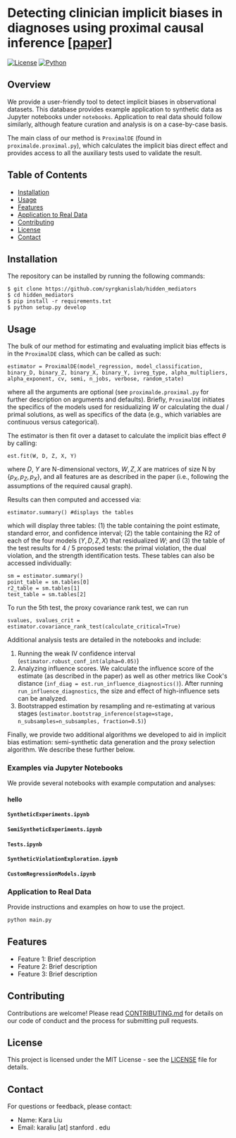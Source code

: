 # Detecting clinician implicit biases in diagnoses using proximal causal inference [[paper]](https://psb.stanford.edu/psb-online/proceedings/psb25/liu_k.pdf)

[![License](https://img.shields.io/badge/license-MIT-blue.svg)](LICENSE)
[![Python](https://img.shields.io/badge/python-%3E%3D3.6-blue.svg)](https://www.python.org/)

## Overview

We provide a user-friendly tool to detect implicit biases in observational datasets. This database provides example application to synthetic data as Jupyter notebooks under `notebooks`. Application to real data should follow similarly, although feature curation and analysis is on a case-by-case basis. 

The main class of our method is `ProximalDE` (found in `proximalde.proximal.py`), which calculates the implicit bias direct effect and provides access to all the auxiliary tests used to validate the result. 

## Table of Contents

- [Installation](#installation)
- [Usage](#usage)
- [Features](#features)
- [Application to Real Data](#data)
- [Contributing](#contributing)
- [License](#license)
- [Contact](#contact)

## Installation
The repository can be installed by running the following commands:
```
$ git clone https://github.com/syrgkanislab/hidden_mediators
$ cd hidden_mediators
$ pip install -r requirements.txt
$ python setup.py develop
```

## Usage 
The bulk of our method for estimating and evaluating implicit bias effects is in the `ProximalDE` class, which can be called as such:
```
estimator = ProximalDE(model_regression, model_classification, binary_D, binary_Z, binary_X, binary_Y, ivreg_type, alpha_multipliers, alpha_exponent, cv, semi, n_jobs, verbose, random_state)
```
where all the arguments are optional (see `proximalde.proximal.py` for further description on arguments and defaults). Briefly, `ProximalDE` initiates the specifics of the models used for residualizing $W$ or calculating the dual / primal solutions, as well as specifics of the data (e.g., which variables are continuous versus categorical). 

The estimator is then fit over a dataset to calculate the implicit bias effect $\theta$ by calling:
```
est.fit(W, D, Z, X, Y)
```
where $D$, $Y$ are N-dimensional vectors, $W,Z,X$ are matrices of size N by $\{p_X, p_Z, p_X\}$, and all features are as described in the paper (i.e., following the assumptions of the required causal graph). 

Results can then computed and accessed via: 
```
estimator.summary() #displays the tables
```
which will display three tables: (1) the table containing the point estimate, standard error, and confidence interval; (2) the table containing the R2 of each of the four models ($Y, D, Z, X$) that residualized $W$; and (3) the table of the test results for 4 / 5 proposed tests: the primal violation, the dual violation, and the strength identification tests. These tables can also be accessed individually: 
```
sm = estimator.summary()
point_table = sm.tables[0]
r2_table = sm.tables[1]
test_table = sm.tables[2]
```
To run the 5th test, the proxy covariance rank test, we can run 
```
svalues, svalues_crit = estimator.covariance_rank_test(calculate_critical=True)
```
Additional analysis tests are detailed in the notebooks and include: 
1. Running the weak IV confidence interval (`estimator.robust_conf_int(alpha=0.05)`)
2. Analyzing influence scores. We calculate the influence score of the estimate (as described in the paper) as well as other metrics like Cook's distance (`inf_diag = est.run_influence_diagnostics()`). After running `run_influence_diagnostics`, the size and effect of high-influence sets can be analyzed. 
3. Bootstrapped estimation by resampling and re-estimating at various stages (`estimator.bootstrap_inference(stage=stage, n_subsamples=n_subsamples, fraction=0.5)`)

Finally, we provide two additional algorithms we developed to aid in implicit bias estimation: semi-synthetic data generation and the proxy selection algorithm. We describe these further below. 

### Examples via Jupyter Notebooks
We provide several notebooks with example computation and analyses: 
#### hello
#### `SyntheticExperiments.ipynb`
#### `SemiSyntheticExperiments.ipynb`
#### `Tests.ipynb`
#### `SyntheticViolationExploration.ipynb`
#### `CustomRegressionModels.ipynb`
### Application to Real Data 

Provide instructions and examples on how to use the project.

```bash
python main.py
```

## Features

- Feature 1: Brief description
- Feature 2: Brief description
- Feature 3: Brief description

## Contributing

Contributions are welcome! Please read [CONTRIBUTING.md](CONTRIBUTING.md) for details on our code of conduct and the process for submitting pull requests.

## License

This project is licensed under the MIT License - see the [LICENSE](LICENSE) file for details.

## Contact

For questions or feedback, please contact:

- Name: Kara Liu
- Email: karaliu [at] stanford . edu
